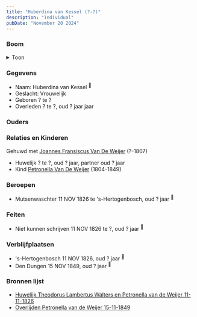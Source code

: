 ```yaml
---
title: "Huberdina van Kessel (?-?)"
description: "Individual"
pubDate: "November 20 2024"
---
```


### Boom
<details><summary>Toon</summary>

![test](https://www.plantuml.com/plantuml/svg/fP8nRy8m48Lt_ueJ34oHaW8je0WGb8ZIgZ1GEY8dkOABOoEVKnGX_diDHC30KAcRTRvtzxrdzyboO_DCCje8jUM6Pn3pPBCoEbVfK4jjm1gko5sXicmjKeH4c4JY-OpPrXQGOHQZeNE9B1hKjjWYkvcQI4u4UmO00srIDFErI3OAYS8muq9rkr1d1yPgC3kj8iREaieuTxDJeJZyS0MlJe6o0fpWnVU3PW0NVJKQZEgZkbko_n8eqmE4dPZ7nJBMrahiTA47lPixskHIBhbAbudHHB5sD6NJuR9zehboTOYEAGXASeA5mtX6-4JnZUPAuWDKH_Me6Gt-In0ymkJZ3OAM_mGryiPeh5wXYZKbQuTMaeMT7QOkbzLnx0aZydtV1LALOhMs1KgfTmxb8fYXDMw3bFo-1R_LXZ-4-D20wN1-f6lyoKmJtgSBrzvetpDJFgBdbVIipF9QA5rv9I9ZVLIf-xA_)
</details>

### Gegevens
- Naam: Huberdina van Kessel <sup><a href="../s00136/" style="text-decoration:none" title="Huwelijk Theodorus Lambertus Walters en Petronella van de Weijer 11-11-1826">:link:</a></sup>
- Geslacht: Vrouwelijk
- Geboren ? te ? 
- Overleden ? te ?, oud ? jaar jaar 

### Ouders

### Relaties en Kinderen

Gehuwd met [Joannes Fransiscus Van De Weijer](../i00150/) (?-1807) 
- Huwelijk ? te ?, oud ? jaar, partner oud ? jaar 
- Kind [Petronella Van De Weijer](../i00089/) (1804-1849)

### Beroepen
- Mutsenwaschter 11 NOV 1826 te 's-Hertogenbosch, oud ? jaar <sup><a href="../s00136/" style="text-decoration:none" title="Huwelijk Theodorus Lambertus Walters en Petronella van de Weijer 11-11-1826">:link:</a></sup>

### Feiten
- Niet kunnen schrijven 11 NOV 1826 te ?, oud ? jaar <sup><a href="../s00136/" style="text-decoration:none" title="Huwelijk Theodorus Lambertus Walters en Petronella van de Weijer 11-11-1826">:link:</a></sup>

### Verblijfplaatsen
- 's-Hertogenbosch  11 NOV 1826, oud ? jaar  <sup><a href="../s00136/" style="text-decoration:none" title="Huwelijk Theodorus Lambertus Walters en Petronella van de Weijer 11-11-1826">:link:</a></sup>
- Den Dungen  15 NOV 1849, oud ? jaar  <sup><a href="../s00146/" style="text-decoration:none" title="Overlijden Petronella van de Weijer 15-11-1849">:link:</a></sup>

### Bronnen lijst
- [Huwelijk Theodorus Lambertus Walters en Petronella van de Weijer 11-11-1826](../s00136/)
- [Overlijden Petronella van de Weijer 15-11-1849](../s00146/)